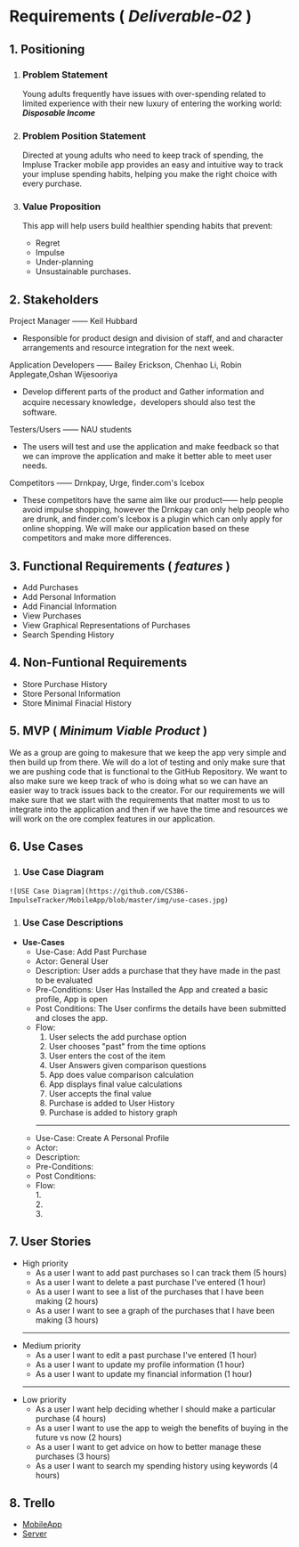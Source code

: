 # Requirements ( *Deliverable-02* )

## 1. Positioning
  1. ### Problem Statement
     Young adults frequently have issues with over-spending related to limited experience with their new luxury of entering the working world: ***Disposable Income***  

  1. ### Problem Position Statement
     Directed at young adults who need to keep track of spending, the Impluse Tracker mobile app provides an easy and intuitive way to track your impluse spending habits, helping you make the right choice with every purchase. 
    

  1. ### Value Proposition 
      This app will help users build healthier spending habits that prevent: 
        * Regret
        * Impulse
        * Under-planning
        * Unsustainable purchases.

## 2. Stakeholders
   Project Manager ——  Keil Hubbard
  *  Responsible for product design and division of staff, and  and character arrangements and resource integration for the next week.
    
   Application Developers ——  Bailey Erickson, Chenhao Li, Robin Applegate,Oshan Wijesooriya 
  * Develop different parts of the product and Gather information and acquire necessary knowledge，developers should also test the software.
  
   Testers/Users —— NAU students 
  * The users will test and use the application and make feedback so that we can improve the application and make it better able to meet user needs.
  
   Competitors —— Drnkpay, Urge, finder.com's Icebox 
  * These competitors have the same aim like our product—— help people avoid impulse shopping, however the Drnkpay can only help people who are drunk, and finder.com's Icebox is a plugin which can only apply for online shopping. We will make our application based on these competitors and make more differences.
## 3. Functional Requirements ( *features* )
  * Add Purchases
  * Add Personal Information
  * Add Financial Information
  * View Purchases
  * View Graphical Representations of Purchases
  * Search Spending History

## 4. Non-Funtional Requirements
  * Store Purchase History
  * Store Personal Information
  * Store Minimal Finacial History

## 5. MVP ( *Minimum Viable Product* )
  We as a group are going to makesure that we keep the app very simple and then build up from there. We will do a lot of testing and only make sure that we are pushing code that is functional to the GitHub Repository. We want to also make sure we keep track of who is doing what so we can have an easier way to track issues back to the creator. For our requirements we will make sure that we start with the requirements that matter most to us to integrate into the application and then if we have the time and resources we will work on the ore complex features in our application. 

## 6. Use Cases
  1. ### Use Case Diagram
    ![USE Case Diagram](https://github.com/CS386-ImpulseTracker/MobileApp/blob/master/img/use-cases.jpg)
  1. ### Use Case Descriptions
  * **Use-Cases**
    * Use-Case: Add Past Purchase
    * Actor: General User
    * Description: User adds a purchase that they have made in the past to be evaluated
    * Pre-Conditions: User Has Installed the App and created a basic profile, App is open
    * Post Conditions: The User confirms the details have been submitted and closes the app.
    * Flow:  
      1. User selects the add purchase option
      2. User chooses "past" from the time options
      3. User enters the cost of the item
      4. User Answers given comparison questions
      5. App does value comparison calculation 
      6. App displays final value calculations
      7. User accepts the final value
      8. Purchase is added to User History
      9. Purchase is added to history graph
      <hr/>
    * Use-Case: Create A Personal Profile
    * Actor:
    * Description:
    * Pre-Conditions:
    * Post Conditions:
    * Flow:  
      1.   
      2.   
      3.   

## 7. User Stories
  * High priority
    * As a user I want to add past purchases so I can track them (5 hours)
    * As a user I want to delete a past purchase I've entered (1 hour)
    * As a user I want to see a list of the purchases that I have been making (2 hours)
    * As a user I want to see a graph of the purchases that I have been making (3 hours)
    <hr/>
  * Medium priority
    * As a user I want to edit a past purchase I've entered (1 hour)
    * As a user I want to update my profile information (1 hour)
    * As a user I want to update my financial information (1 hour)
    <hr/>
  * Low priority
    * As a user I want help deciding whether I should make a particular purchase (4 hours)
    * As a user I want to use the app to weigh the benefits of buying in the future vs now (2 hours)
    * As a user I want to get advice on how to better manage these purchases (3 hours)
    * As a user I want to search my spending history using keywords (4 hours)

## 8. Trello
* [MobileApp](https://trello.com/b/X2UE7Wrn/impulse-app)
* [Server](https://trello.com/b/PRMQZK8a/impulse-server)
